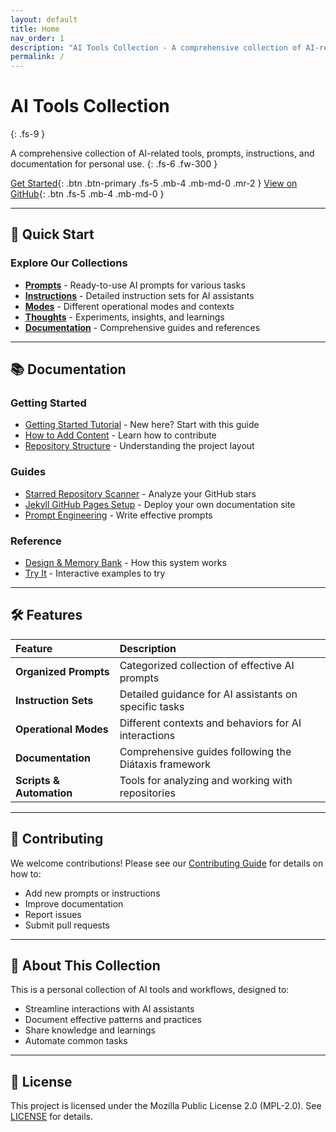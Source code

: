 ```yaml
---
layout: default
title: Home
nav_order: 1
description: "AI Tools Collection - A comprehensive collection of AI-related tools, prompts, instructions, and documentation for personal use."
permalink: /
---
```


# AI Tools Collection
{: .fs-9 }

A comprehensive collection of AI-related tools, prompts, instructions, and documentation for personal use.
{: .fs-6 .fw-300 }

[Get Started](docs/){: .btn .btn-primary .fs-5 .mb-4 .mb-md-0 .mr-2 }
[View on GitHub](https://github.com/MauGx3/ai-tools){: .btn .fs-5 .mb-4 .mb-md-0 }

---

## 🚀 Quick Start

<div class="code-example" markdown="1">

### Explore Our Collections

- **[Prompts](prompts/)** - Ready-to-use AI prompts for various tasks
- **[Instructions](instructions/)** - Detailed instruction sets for AI assistants
- **[Modes](modes/)** - Different operational modes and contexts
- **[Thoughts](thoughts/)** - Experiments, insights, and learnings
- **[Documentation](docs/)** - Comprehensive guides and references

</div>

---

## 📚 Documentation

### Getting Started
- [Getting Started Tutorial](docs/tutorials/getting-started.md) - New here? Start with this guide
- [How to Add Content](docs/how-to/add-a-prompt-or-instruction.md) - Learn how to contribute
- [Repository Structure](docs/reference/repo-structure.md) - Understanding the project layout

### Guides
- [Starred Repository Scanner](docs/guides/starred-repository-scanner.md) - Analyze your GitHub stars
- [Jekyll GitHub Pages Setup](docs/guides/jekyll-github-pages-setup.md) - Deploy your own documentation site
- [Prompt Engineering](docs/guides/prompt-engineering.md) - Write effective prompts

### Reference
- [Design & Memory Bank](docs/explain/design-and-memory-bank.md) - How this system works
- [Try It](docs/try-it.md) - Interactive examples to try

---

## 🛠️ Features

| Feature | Description |
|:--------|:------------|
| **Organized Prompts** | Categorized collection of effective AI prompts |
| **Instruction Sets** | Detailed guidance for AI assistants on specific tasks |
| **Operational Modes** | Different contexts and behaviors for AI interactions |
| **Documentation** | Comprehensive guides following the Diátaxis framework |
| **Scripts & Automation** | Tools for analyzing and working with repositories |

---

## 🤝 Contributing

We welcome contributions! Please see our [Contributing Guide](CONTRIBUTING.md) for details on how to:

- Add new prompts or instructions
- Improve documentation
- Report issues
- Submit pull requests

---

## 📖 About This Collection

This is a personal collection of AI tools and workflows, designed to:

- Streamline interactions with AI assistants
- Document effective patterns and practices
- Share knowledge and learnings
- Automate common tasks

---

## 📄 License

This project is licensed under the Mozilla Public License 2.0 (MPL-2.0). See [LICENSE](LICENSE) for details.
